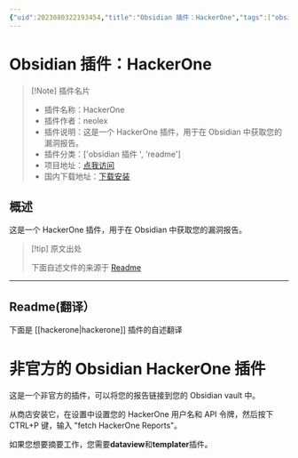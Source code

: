 ```yaml
---
{"uid":2023080322193454,"title":"Obsidian 插件：HackerOne","tags":["obsidian插件","readme"],"description":"这是一个HackerOne插件，用于在Obsidian中获取您的漏洞报告。","author":"AI","type":"readme","draft":false,"editable":false,"modified":20230101000000,"dg-publish":true,"permalink":"/lake-of-knowledge/10-obsidian/obsidian/readme/hackerone-readme/","dgPassFrontmatter":true}
---
```



# Obsidian 插件：HackerOne

> [!Note] 插件名片
> - 插件名称：HackerOne
> - 插件作者：neolex
> - 插件说明：这是一个 HackerOne 插件，用于在 Obsidian 中获取您的漏洞报告。
> - 插件分类：['obsidian 插件 ', 'readme']
> - 项目地址：[点我访问](https://github.com/Neolex-Security/obsidian-hackerone)
> - 国内下载地址：[下载安装](https://pkmer.cn/products/plugin/pluginMarket/?hackerone)

## 概述

这是一个 HackerOne 插件，用于在 Obsidian 中获取您的漏洞报告。

> [!tip] 原文出处
>
>下面自述文件的来源于 [Readme](https://ghproxy.net/https://raw.githubusercontent.com/Neolex-Security/obsidian-hackerone/master/README.md)
>

---

## Readme(翻译）

下面是 [[hackerone\|hackerone]] 插件的自述翻译

# 非官方的 Obsidian HackerOne 插件

这是一个非官方的插件，可以将您的报告链接到您的 Obsidian vault 中。

从商店安装它，在设置中设置您的 HackerOne 用户名和 API 令牌，然后按下 CTRL+P 键，输入 "fetch HackerOne Reports"。

如果您想要摘要工作，您需要**dataview**和**templater**插件。

